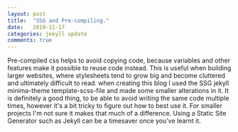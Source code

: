 ```yaml
---
layout: post
title:  "SSG and Pre-compiling."
date:   2019-11-17
categories: jekyll update
comments: true
---
```


Pre-compiled css helps to avoid copying code, because variables and other features make it possible to reuse code instead. This is useful when building larger websites, where stylesheets tend to grow big and become cluttered and ultimately difficult to read. 
when creating this blog I used the SSG jekyll minima-theme template-scss-file and made some smaller alterations in it. It is definitely a good thing, to be able to avoid writing the same code multiple times, however it's a bit tricky to figure out how to best use it. For smaller projects I'm not sure it makes that much of a difference. 
Using a Static Site Generator such as Jekyll can be a timesaver once you've learnt it.

